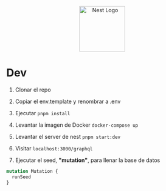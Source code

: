 <p align="center">
  <a href="http://nestjs.com/" target="blank"><img src="https://nestjs.com/img/logo-small.svg" width="120" alt="Nest Logo" /></a>
</p>

# Dev

1. Clonar el repo

2. Copiar el env.template y renombrar a .env

3. Ejecutar `pnpm install`

4. Levantar la imagen de Docker
   `docker-compose up`

5. Levantar el server de nest
   `pnpm start:dev`

6. Visitar
   `localhost:3000/graphql`

7. Ejecutar el seed, **"mutation"**, para llenar la base de datos

```graphql
mutation Mutation {
  runSeed
}
```
